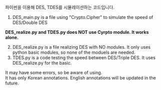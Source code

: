 파이썬을 이용해 DES, TDES를 시뮬레이션하는 코드입니다.

1. DES_main.py is a file using "Crypto.Cipher" to simulate the speed of DES/Double DES

**DES_realize.py and TDES.py does NOT use Cyrpto module. It works alone.**

2. DES_realize.py is a file realizing DES with NO modules. It only uses python basic modules, so none of the moduels are needed.
3. TDES.py is a code testing the speed between DES/Triple DES. It uses DES_realize.py for the basic.

It may have some errors, so be aware of using.\
It has only Korean annotations. English annotations will be updated in the future.
